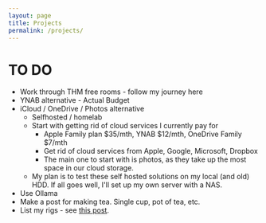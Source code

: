 ```yaml
---
layout: page
title: Projects
permalink: /projects/
---
```


# TO DO
- Work through THM free rooms - follow my journey here
- YNAB alternative - Actual Budget
- iCloud / OneDrive / Photos alternative
    - Selfhosted / homelab
    - Start with getting rid of cloud services I currently pay for
        - Apple Family plan $35/mth, YNAB $12/mth, OneDrive Family $7/mth
        - Get rid of cloud services from Apple, Google, Microsoft, Dropbox
        - The main one to start with is photos, as they take up the most space in our cloud storage.
    - My plan is to test these self hosted solutions on my local (and old) HDD. If all goes well, I'll set up my own server with a NAS.
- Use Ollama
- Make a post for making tea. Single cup, pot of tea, etc. 
- List my rigs - see [this post](_posts/2024-01-19-my-rigs.md).